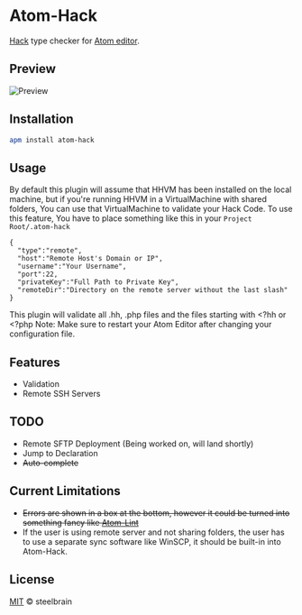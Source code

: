# Atom-Hack

[Hack](https://github.com/facebook/hhvm) type checker for [Atom editor](http://atom.io).

## Preview
![Preview](https://cloud.githubusercontent.com/assets/4278113/5449170/4b1597b2-8512-11e4-86f0-2ac210f68263.png)

## Installation

```bash
apm install atom-hack
```

## Usage

By default this plugin will assume that HHVM has been installed on the local machine, but if you're running HHVM in a VirtualMachine with shared folders, You can use that VirtualMachine to validate your Hack Code. To use this feature, You have to place something like this in your `Project Root/.atom-hack`
```
{
  "type":"remote",
  "host":"Remote Host's Domain or IP",
  "username":"Your Username",
  "port":22,
  "privateKey":"Full Path to Private Key",
  "remoteDir":"Directory on the remote server without the last slash"
}
```
This plugin will validate all .hh, .php files and the files starting with <?hh or <?php
Note: Make sure to restart your Atom Editor after changing your configuration file.

## Features

 * Validation
 * Remote SSH Servers

## TODO

 * Remote SFTP Deployment (Being worked on, will land shortly)
 * Jump to Declaration
 * ~~Auto-complete~~

## Current Limitations
* ~~Errors are shown in a box at the bottom, however it could be turned into something fancy like [Atom-Lint](https://atom.io/packages/atom-lint)~~
* If the user is using remote server and not sharing folders, the user has to use a separate sync software like WinSCP, it should be built-in into Atom-Hack.

## License

[MIT](http://opensource.org/licenses/MIT) © steelbrain
